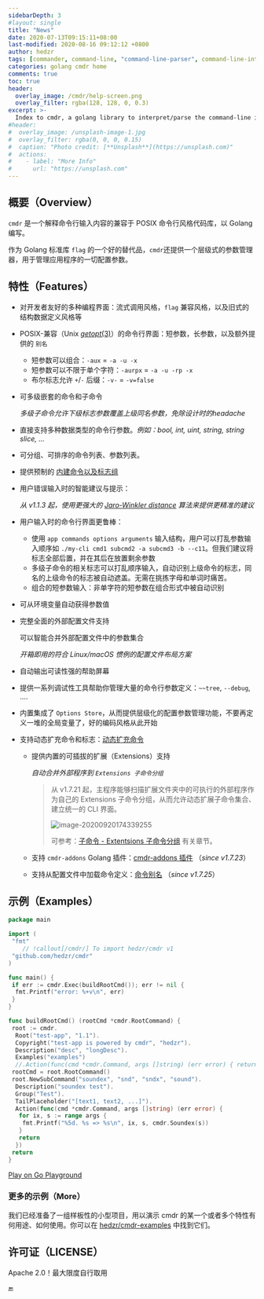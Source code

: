 ```yaml
---
sidebarDepth: 3
#layout: single
title: "News"
date: 2020-07-13T09:15:11+08:00
last-modified: 2020-08-16 09:12:12 +0800
author: hedzr
tags: [commander, command-line, "command-line-parser", command-line-interface,  getops, posix, posix-compatible, hierarchical-configuration, hierarchy, cli, golang]
categories: golang cmdr home
comments: true
toc: true
header:
  overlay_image: /cmdr/help-screen.png
  overlay_filter: rgba(128, 128, 0, 0.3)
excerpt: >-
  Index to cmdr, a golang library to interpret/parse the command-line input with POSIX-compliant mode ...
#header:
#  overlay_image: /unsplash-image-1.jpg
#  overlay_filter: rgba(0, 0, 0, 0.15)
#  caption: "Photo credit: [**Unsplash**](https://unsplash.com)"
#  actions:
#    - label: "More Info"
#      url: "https://unsplash.com"
---
```






## 概要（Overview）

`cmdr` 是一个解释命令行输入内容的兼容于 POSIX 命令行风格代码库，以 Golang 编写。

作为 Golang 标准库 `flag` 的一个好的替代品，`cmdr`还提供一个层级式的参数管理器，用于管理应用程序的一切配置参数。

## 特性（Features）

- 对开发者友好的多种编程界面：流式调用风格，`flag` 兼容风格，以及旧式的结构数据定义风格等

- POSIX-兼容（Unix [*getopt*(3)](http://man7.org/linux/man-pages/man3/getopt.3.html)）的命令行界面：短参数，长参数，以及额外提供的 `别名`

  - 短参数可以组合：`-aux` = `-a -u -x`
  - 短参数可以不限于单个字符：`-aurpx` = `-a -u -rp -x`
  - 布尔标志允许 `+`/`-` 后缀：`-v-` = `-v=false`

- 可多级嵌套的命令和子命令

  *多级子命令允许下级标志参数覆盖上级同名参数，免除设计时的headache*

- 直接支持多种数据类型的命令行参数。*例如：bool, int, uint, string, string slice, ...*

- 可分组、可排序的命令列表、参数列表。

- 提供预制的 [内建命令以及标志组](./r15-adv#builtin-commands-and-flags)

- 用户错误输入时的智能建议与提示：  

  *从 v1.1.3 起，使用更强大的 [Jaro-Winkler distance](https://en.wikipedia.org/wiki/Jaro%E2%80%93Winkler_distance) 算法来提供更精准的建议*

- 用户输入时的命令行界面更鲁棒：

  - 使用 `app commands options arguments` 输入结构，用户可以打乱参数输入顺序如 `./my-cli cmd1 subcmd2 -a subcmd3 -b --c11`。但我们建议将标志全部后置，并在其后在放置剩余参数
  - 多级子命令的相关标志可以打乱顺序输入，自动识别上级命令的标志，同名的上级命令的标志被自动遮盖。无需在挑拣字母和单词时痛苦。
  - 组合的短参数输入：非单字符的短参数在组合形式中被自动识别

- 可从环境变量自动获得参数值

- 完整全面的外部配置文件支持

  可以智能合并外部配置文件中的参数集合  

  *开箱即用的符合 Linux/macOS 惯例的配置文件布局方案*

- 自动输出可读性强的帮助屏幕

- 提供一系列调试性工具帮助你管理大量的命令行参数定义：`~~tree`, `--debug`, ....

- 内置集成了 `Options Store`，从而提供层级化的配置参数管理功能，不要再定义一堆的全局变量了，好的编码风格从此开始

- 支持动态扩充命令和标志：[动态扩充命令](./guide/r15-adv#动态扩充命令)

  - 提供内置的可插拔的扩展（Extensions）支持

    *自动合并外部程序到 `Extensions 子命令分组`*
  
    > 从 v1.7.21 起，主程序能够扫描扩展文件夹中的可执行的外部程序作为自己的 Extensions 子命令分组，从而允许动态扩展子命令集合、建立统一的 CLI 界面。
    >
    > ![image-20200920174339255](/images/cmdr/bdvhoMjH6elENOT.png)
    >
    > 可参考：[子命令 - Extentsions 子命令分组](./guide/r05-subcommand#extensions-子命令分组) 有关章节。

  - 支持 `cmdr-addons` Golang 插件：[cmdr-addons 插件](./guide/r15-adv#_2-通过-golang-插件机制进行扩充) （*since v1.7.23*）
  
  - 支持从配置文件中加载命令定义：[命令别名](./guide/r15-adv#_3-通过配置文件定义别名段) （*since v1.7.25*）
  
## 示例（Examples）

```go
package main

import (
 "fmt"
    // !callout[/cmdr/] To import hedzr/cmdr v1
 "github.com/hedzr/cmdr"
)

func main() {
 if err := cmdr.Exec(buildRootCmd()); err != nil {
  fmt.Printf("error: %+v\n", err)
 }
}

func buildRootCmd() (rootCmd *cmdr.RootCommand) {
 root := cmdr.
  Root("test-app", "1.1").
  Copyright("test-app is powered by cmdr", "hedzr").
  Description("desc", "longDesc").
  Examples("examples")
  //.Action(func(cmd *cmdr.Command, args []string) (err error) { return; )
 rootCmd = root.RootCommand()
 root.NewSubCommand("soundex", "snd", "sndx", "sound").
  Description("soundex test").
  Group("Test").
  TailPlaceholder("[text1, text2, ...]").
  Action(func(cmd *cmdr.Command, args []string) (err error) {
   for ix, s := range args {
    fmt.Printf("%5d. %s => %s\n", ix, s, cmdr.Soundex(s))
   }
   return
  })
 return
}
```

[Play on Go Playground](https://play.golang.org/p/1yDj-dCJ0bB)

### 更多的示例（More）

我们已经准备了一组样板性的小型项目，用以演示 cmdr 的某一个或者多个特性有何用途、如何使用。你可以在 [hedzr/cmdr-examples](https://github.com/hedzr/cmdr-examples) 中找到它们。

## 许可证（LICENSE）

Apache 2.0！最大限度自行取用

🔚
